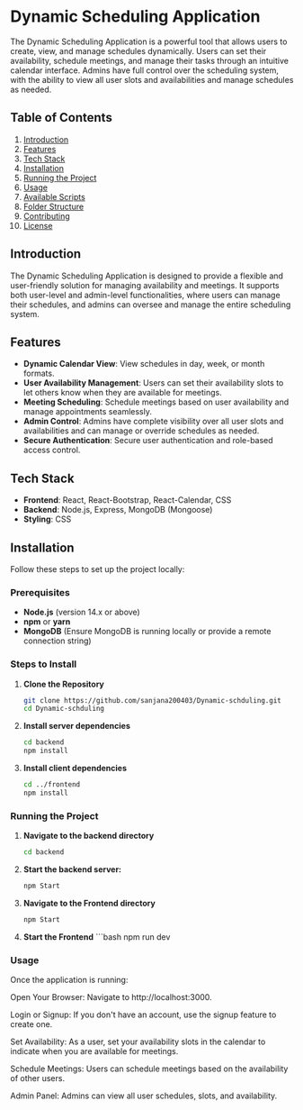# Dynamic Scheduling Application

The Dynamic Scheduling Application is a powerful tool that allows users to create, view, and manage schedules dynamically. Users can set their availability, schedule meetings, and manage their tasks through an intuitive calendar interface. Admins have full control over the scheduling system, with the ability to view all user slots and availabilities and manage schedules as needed.

## Table of Contents

1. [Introduction](#introduction)
2. [Features](#features)
3. [Tech Stack](#tech-stack)
4. [Installation](#installation)
5. [Running the Project](#running-the-project)
6. [Usage](#usage)
7. [Available Scripts](#available-scripts)
8. [Folder Structure](#folder-structure)
9. [Contributing](#contributing)
10. [License](#license)

## Introduction

The Dynamic Scheduling Application is designed to provide a flexible and user-friendly solution for managing availability and meetings. It supports both user-level and admin-level functionalities, where users can manage their schedules, and admins can oversee and manage the entire scheduling system.

## Features

- **Dynamic Calendar View**: View schedules in day, week, or month formats.
- **User Availability Management**: Users can set their availability slots to let others know when they are available for meetings.
- **Meeting Scheduling**: Schedule meetings based on user availability and manage appointments seamlessly.
- **Admin Control**: Admins have complete visibility over all user slots and availabilities and can manage or override schedules as needed.
- **Secure Authentication**: Secure user authentication and role-based access control.

## Tech Stack

- **Frontend**: React, React-Bootstrap, React-Calendar, CSS
- **Backend**: Node.js, Express, MongoDB (Mongoose)
- **Styling**: CSS

## Installation

Follow these steps to set up the project locally:

### Prerequisites

- **Node.js** (version 14.x or above)
- **npm** or **yarn**
- **MongoDB** (Ensure MongoDB is running locally or provide a remote connection string)

### Steps to Install

1. **Clone the Repository**

   ```bash
   git clone https://github.com/sanjana200403/Dynamic-schduling.git
   cd Dynamic-schduling

2. **Install server dependencies**

   ```bash
   cd backend
   npm install

3. **Install client dependencies**

   ```bash
   cd ../frontend
   npm install

### Running the Project

  1. **Navigate to the backend directory**
     ```bash
     cd backend

  2. **Start the backend server:**
     ```bash
     npm Start
  2. **Navigate to the Frontend directory**
     ```bash
     npm Start
   2. **Start the Frontend**
     ```bash
     npm  run dev  

### Usage
Once the application is running:

Open Your Browser: Navigate to http://localhost:3000.

Login or Signup: If you don't have an account, use the signup feature to create one.

Set Availability: As a user, set your availability slots in the calendar to indicate when you are available for meetings.

Schedule Meetings: Users can schedule meetings based on the availability of other users.

Admin Panel: Admins can view all user schedules, slots, and availability. 


